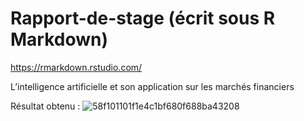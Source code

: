 # Rapport-de-stage (écrit sous R Markdown)  
https://rmarkdown.rstudio.com/  

L’intelligence artificielle et son application sur les marchés financiers  

Résultat obtenu :
![58f101101f1e4c1bf680f688ba43208](https://user-images.githubusercontent.com/108339903/198137713-f66c40f7-44f7-4cf9-9c54-8b833f715dab.jpg)
